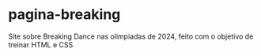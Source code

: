 # pagina-breaking
Site sobre Breaking Dance nas olimpiadas de 2024, feito com o objetivo de treinar HTML e CSS
